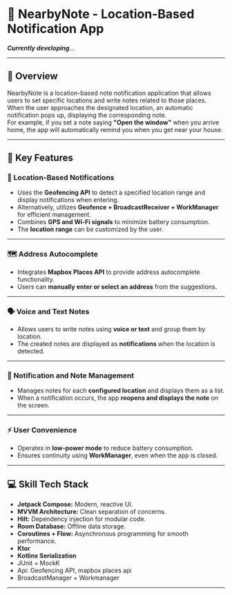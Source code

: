 # 📱 NearbyNote - Location-Based Notification App

**_Currently developing_**...

---

## 🌟 Overview
NearbyNote is a location-based note notification application that allows users to set specific locations and write notes related to those places.  
When the user approaches the designated location, an automatic notification pops up, displaying the corresponding note.  
For example, if you set a note saying **"Open the window"** when you arrive home, the app will automatically remind you when you get near your house.  

---

## 🌟 Key Features

### 📍 Location-Based Notifications
- Uses the **Geofencing API** to detect a specified location range and display notifications when entering.  
- Alternatively, utilizes **Geofence + BroadcastReceiver + WorkManager** for efficient management.  
- Combines **GPS and Wi-Fi signals** to minimize battery consumption.  
- The **location range** can be customized by the user.  

---

### 🗺️ Address Autocomplete
- Integrates **Mapbox Places API** to provide address autocomplete functionality.  
- Users can **manually enter or select an address** from the suggestions.  

---

### 🗣️ Voice and Text Notes
- Allows users to write notes using **voice or text** and group them by location.  
- The created notes are displayed as **notifications** when the location is detected.  

---

### 🔔 Notification and Note Management
- Manages notes for each **configured location** and displays them as a list.  
- When a notification occurs, the app **reopens and displays the note** on the screen.  

---

### ⚡ User Convenience
- Operates in **low-power mode** to reduce battery consumption.  
- Ensures continuity using **WorkManager**, even when the app is closed.  

---

## 💻 Skill Tech Stack
- **Jetpack Compose:** Modern, reactive UI.  
- **MVVM Architecture:** Clean separation of concerns.  
- **Hilt:** Dependency injection for modular code.  
- **Room Database:** Offline data storage.  
- **Coroutines + Flow:** Asynchronous programming for smooth performance.
- **Ktor**
- **Kotlinx Serialization**
- JUnit + MockK
- Api: Geofencing API, mapbox places api
- BroadcastManager + Workmanager

---


